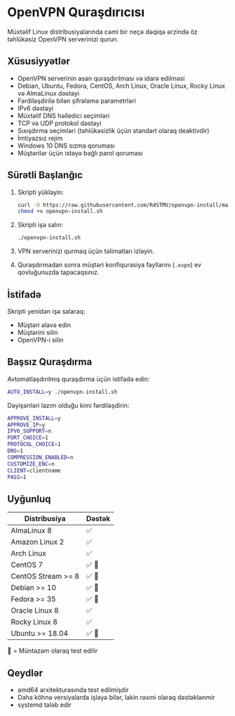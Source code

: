# OpenVPN Quraşdırıcısı

Müxtəlif Linux distribusiyalarında cəmi bir neçə dəqiqə ərzində öz təhlükəsiz OpenVPN serverinizi qurun.

## Xüsusiyyətlər

- OpenVPN serverinin asan quraşdırılması və idarə edilməsi
- Debian, Ubuntu, Fedora, CentOS, Arch Linux, Oracle Linux, Rocky Linux və AlmaLinux dəstəyi
- Fərdiləşdirilə bilən şifrələmə parametrləri
- IPv6 dəstəyi
- Müxtəlif DNS həlledici seçimləri
- TCP və UDP protokol dəstəyi
- Sıxışdırma seçimləri (təhlükəsizlik üçün standart olaraq deaktivdir)
- İmtiyazsız rejim
- Windows 10 DNS sızma qoruması
- Müştərilər üçün istəyə bağlı parol qoruması

## Sürətli Başlanğıc

1. Skripti yükləyin:
   ```bash
   curl -O https://raw.githubusercontent.com/R4STMV/openvpn-install/master/openvpn-install.sh
   chmod +x openvpn-install.sh
   ```

2. Skripti işə salın:
   ```bash
   ./openvpn-install.sh
   ```

3. VPN serverinizi qurmaq üçün təlimatları izləyin.

4. Quraşdırmadan sonra müştəri konfiqurasiya fayllarını (`.ovpn`) ev qovluğunuzda tapacaqsınız.

## İstifadə

Skripti yenidən işə salaraq:
- Müştəri əlavə edin
- Müştərini silin
- OpenVPN-i silin

## Başsız Quraşdırma

Avtomatlaşdırılmış quraşdırma üçün istifadə edin:

```bash
AUTO_INSTALL=y ./openvpn-install.sh
```

Dəyişənləri lazım olduğu kimi fərdiləşdirin:

```bash
APPROVE_INSTALL=y
APPROVE_IP=y
IPV6_SUPPORT=n
PORT_CHOICE=1
PROTOCOL_CHOICE=1
DNS=1
COMPRESSION_ENABLED=n
CUSTOMIZE_ENC=n
CLIENT=clientname
PASS=1
```

## Uyğunluq

| Distribusiya | Dəstək |
|--------------|--------|
| AlmaLinux 8 | ✅ |
| Amazon Linux 2 | ✅ |
| Arch Linux | ✅ |
| CentOS 7 | ✅ 🤖 |
| CentOS Stream >= 8 | ✅ 🤖 |
| Debian >= 10 | ✅ 🤖 |
| Fedora >= 35 | ✅ 🤖 |
| Oracle Linux 8 | ✅ |
| Rocky Linux 8 | ✅ |
| Ubuntu >= 18.04 | ✅ 🤖 |

🤖 = Müntəzəm olaraq test edilir

## Qeydlər

- amd64 arxitekturasında test edilmişdir
- Daha köhnə versiyalarda işləyə bilər, lakin rəsmi olaraq dəstəklənmir
- systemd tələb edir
